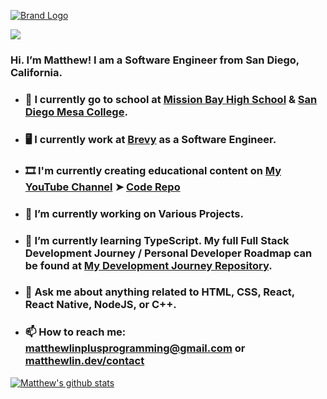 [![Brand Logo](https://services.matthewlin.dev/github.png)](https://matthewlin.dev)

![](https://komarev.com/ghpvc/?username=matthew-plusprogramming)

### Hi. I’m Matthew! I am a Software Engineer from San Diego, California.

- ### 🏫 I currently go to school at [Mission Bay High School](https://www.sandiegounified.org/schools/mission-bay) & [San Diego Mesa College](http://www.sdmesa.edu/).
- ### 🖥 I currently work at [Brevy](https://brevy.com/) as a Software Engineer.
- ### 🎞️ I'm currently creating educational content on [My YouTube Channel](https://www.youtube.com/c/matthewlin) ➤ [Code Repo](https://github.com/matthew-plusprogramming/MatthewLinYT)
- ### 🔭 I’m currently working on Various Projects.
- ### 🌱 I’m currently learning TypeScript. My full Full Stack Development Journey / Personal Developer Roadmap can be found at [My Development Journey Repository](https://github.com/matthew-plusprogramming/FullStackDevelopmentJourney).
- ### 💬 Ask me about anything related to HTML, CSS, React, React Native, NodeJS, or C++.
- ### 📫 How to reach me: matthewlinplusprogramming@gmail.com or [matthewlin.dev/contact](https://matthewlin.dev/contact)

[![Matthew's github stats](https://github-readme-stats.vercel.app/api?username=matthew-plusprogramming&hide=stars&count_private=true&show_icons=true)](https://github.com/anuraghazra/github-readme-stats)

<!--
**matthew-plusprogramming/matthew-plusprogramming** is a ✨ _special_ ✨ repository because its `README.md` (this file) appears on your GitHub profile.

Here are some ideas to get you started:

- 🔭 I’m currently working on ...
- 🌱 I’m currently learning ...
- 👯 I’m looking to collaborate on ...
- 🤔 I’m looking for help with ...
- 💬 Ask me about ...
- 📫 How to reach me: ...
- 😄 Pronouns: ...
- ⚡ Fun fact: ...
-->
